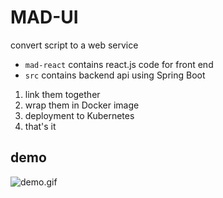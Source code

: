 # MAD-UI

convert script to a web service

- `mad-react` contains react.js code for front end
- `src` contains backend api using Spring Boot


1. link them together
2. wrap them in Docker image
3. deployment to Kubernetes
4. that's it

## demo
![demo.gif][ui]

[ui]: mad-react/demo.gif